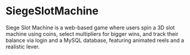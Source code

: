 # SiegeSlotMachine
Siege Slot Machine is a web-based game where users spin a 3D slot machine using coins, select multipliers for bigger wins, and track their balance via login and a MySQL database, featuring animated reels and a realistic lever.
